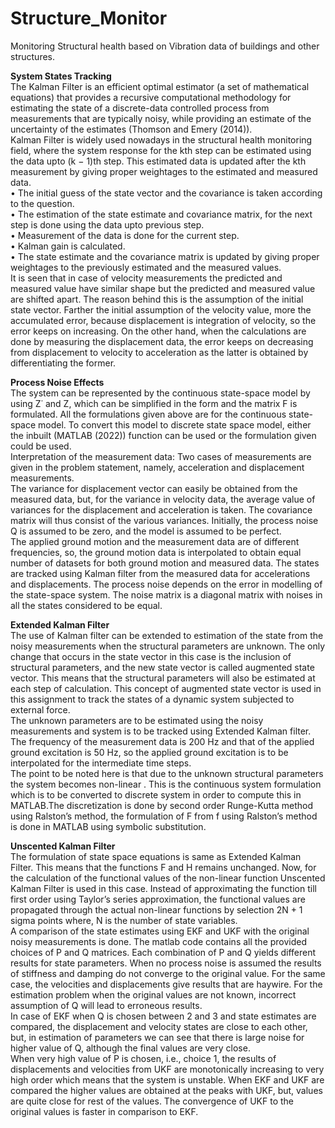 # Structure_Monitor
Monitoring Structural health based on Vibration data of buildings and other structures.

**System States Tracking** <br>
The Kalman Filter is an efficient optimal estimator (a set of mathematical equations) that provides a recursive computational methodology for estimating the state of a discrete-data controlled process from measurements that are typically noisy, while providing an estimate of the
uncertainty of the estimates (Thomson and Emery (2014)). <br>
Kalman Filter is widely used nowadays in the structural health monitoring field, where the system response for the kth step can be estimated using the data upto (k − 1)th step. This estimated data is updated after the kth measurement by giving proper weightages to the estimated and measured data.<br>
• The initial guess of the state vector and the covariance is taken according to the question.<br>
• The estimation of the state estimate and covariance matrix, for the next step is done using the data upto previous step.<br>
• Measurement of the data is done for the current step.<br>
• Kalman gain is calculated.<br>
• The state estimate and the covariance matrix is updated by giving proper weightages to the previously estimated and the measured values.<br>
It is seen that in case of velocity measurements the predicted and measured value have similar shape but the predicted and measured value are shifted apart. The reason behind this is the assumption of the initial state vector. Farther the initial assumption of the velocity value, more the accumulated error, because displacement is integration of velocity, so the error keeps on increasing. On the other hand, when the calculations are done by measuring the displacement data, the error keeps on decreasing from displacement to velocity to acceleration as the latter is obtained by differentiating the former.<br>

**Process Noise Effects**<br>
The system can be represented by the continuous state-space model by using Z˙ and Z, which can be simplified in the form and the matrix F is formulated. All the formulations given above are for the continuous state-space model. To convert this model to discrete state space model, either the inbuilt (MATLAB (2022)) function can be used or the formulation given could be used.<br>
Interpretation of the measurement data: Two cases of measurements are given in the problem statement, namely, acceleration and displacement measurements.<br>
 The variance for displacement vector can easily be obtained from the measured data, but, for the variance in velocity data, the average value of variances for the displacement and acceleration is taken. The covariance matrix will thus consist of the various variances. Initially, the process noise Q is assumed to be zero, and the model is assumed to be perfect.<br>
The applied ground motion and the measurement data are of different frequencies, so, the ground motion data is interpolated to obtain equal number of datasets for both ground motion and measured data. The states are tracked using Kalman filter from the measured data for accelerations and displacements. The process noise depends on the error in modelling of the state-space system. The noise matrix is a diagonal matrix with noises in all the states considered to be equal.<br>

**Extended Kalman Filter**<br>
The use of Kalman filter can be extended to estimation of the state from the noisy measurements when the structural parameters are unknown. The only change that occurs in the state vector in this case is the inclusion of structural parameters, and the new state vector is called augmented state vector. This means that the structural parameters will also be estimated at each step of calculation. This concept of augmented state vector is used in this assignment to track the states
of a dynamic system subjected to external force.<br>
The unknown parameters are to be estimated using the noisy measurements and system is to be tracked using Extended Kalman filter. The frequency of the measurement data is 200 Hz and that of the applied ground excitation is 50 Hz, so the applied ground excitation is to be interpolated for the intermediate time steps.<br>
The point to be noted here is that due to the unknown structural parameters the system becomes non-linear . This is the continuous system formulation which is to be converted to discrete system in order to compute this in MATLAB.The discretization is done by second order Runge-Kutta method using Ralston’s method, the formulation of F from f using Ralston’s method is done in MATLAB using symbolic substitution.<br>

**Unscented Kalman Filter**<br>
The formulation of state space equations is same as Extended Kalman Filter. This means that the functions F and H remains unchanged. Now, for the calculation of the functional values of the non-linear function Unscented Kalman Filter is used in this case. Instead of approximating the function till first order using Taylor’s series approximation, the functional values are propagated through the actual non-linear functions by selection 2N + 1 sigma points where, N is the number of state variables. <br>
A comparison of the state estimates using EKF and UKF with the original noisy measurements is done. The matlab code contains all the provided choices of P and Q matrices. Each combination of P and Q yields different results for state parameters. When no process noise is assumed the results of stiffness and damping do not converge to the original value. For the same case, the velocities and displacements give results that are haywire. For the estimation problem when the original values are not known, incorrect assumption of Q will lead to erroneous results.<br>
In case of EKF when Q is chosen between 2 and 3 and state estimates are compared, the displacement and velocity states are close to each other, but, in estimation of parameters we can see that there is large noise for higher value of Q, although the final values are very close.<br>
When very high value of P is chosen, i.e., choice 1, the results of displacements and velocities from UKF are monotonically increasing to very high order which means that the system is unstable. When EKF and UKF are compared the higher values are obtained at the peaks with UKF, but, values are quite close for rest of the values. The convergence of UKF to the original values is faster in comparison to EKF.
